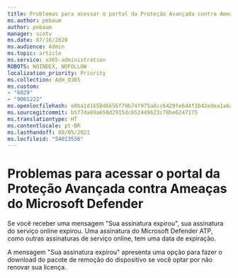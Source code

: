 ```yaml
---
title: Problemas para acessar o portal da Proteção Avançada contra Ameaças do Microsoft Defender
ms.author: pebaum
author: pebaum
manager: scotv
ms.date: 07/16/2020
ms.audience: Admin
ms.topic: article
ms.service: o365-administration
ROBOTS: NOINDEX, NOFOLLOW
localization_priority: Priority
ms.collection: Adm_O365
ms.custom:
- "6029"
- "9001222"
ms.openlocfilehash: e0ba1d1650d6656f79b74f975a8cc6429fe6d4f1b42edea1a6a02b574d2af057
ms.sourcegitcommit: b5f7da89a650d2915dc652449623c78be6247175
ms.translationtype: HT
ms.contentlocale: pt-BR
ms.lasthandoff: 08/05/2021
ms.locfileid: "54013556"
---
```

# <a name="issues-accessing-the-microsoft-defender-atp-portal"></a>Problemas para acessar o portal da Proteção Avançada contra Ameaças do Microsoft Defender

Se você receber uma mensagem "Sua assinatura expirou", sua assinatura do serviço online expirou. Uma assinatura do Microsoft Defender ATP, como outras assinaturas de serviço online, tem uma data de expiração.

A mensagem "Sua assinatura expirou" apresenta uma opção para fazer o download do pacote de remoção do dispositivo se você optar por não renovar sua licença.